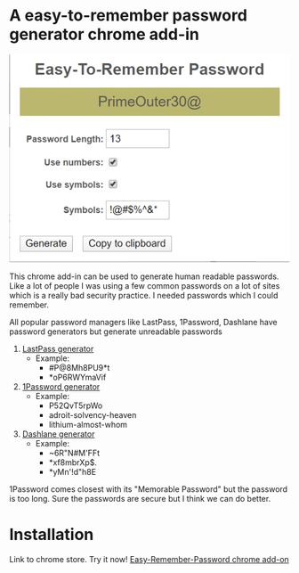 # A easy-to-remember password generator chrome add-in
![enter image description here](https://github.com/jaintarun/easy-password-generator/blob/master/images/readme_image1.png?raw=true)

This chrome add-in can be used to generate human readable passwords. Like a lot of people I was using a few common passwords on a lot of sites which is a really bad security practice. I needed passwords which I could remember.

All popular password managers like LastPass, 1Password, Dashlane have password generators but generate unreadable passwords

 1. [LastPass generator](https://www.lastpass.com/password-generator)
	 - Example: 
		 - #P@8Mh8PU9*t
		 - *oP6RWYmaVif  	
 2. [1Password generator](https://1password.com/password-generator/)
	 - Example:
		 - P52QvT5rpWo
		 - adroit-solvency-heaven 
		 - lithium-almost-whom
 3. [Dashlane generator](https://www.dashlane.com/features/password-generator)
	 - Example:
		 - ~6R"N#M'FFt 
		 - *xf8mbrXp$.
		 - *yMn'!d"h8E

1Password comes closest with its "Memorable Password" but the password is too long. Sure the passwords are secure but I think we can do better. 

# Installation
Link to chrome store. Try it now!
<a href="https://chrome.google.com/webstore/detail/easy-to-remember-password/ghjkkmcnhfbkboghadcdemdkapnfiddp?hl=en" target="_blank">Easy-Remember-Password chrome add-on</a>

<!--stackedit_data:
eyJoaXN0b3J5IjpbMTI4Nzc0NzA5NywtMTQwNjEwODg5OCwxMj
E5MzIwMTk4LC0xODIwMzk5LDEwODU1ODA4MjcsMjA3MTE5NTEw
Niw4OTMzMjgxMTUsMTg1MDY5NDA5OCwtMzgxNzgyOTkwLDE5MT
k4NTk3NTMsLTIwOTM2NDQ0NThdfQ==
-->